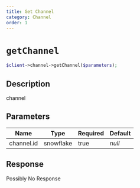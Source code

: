 ```yaml
---
title: Get Channel
category: Channel
order: 1
---
```


# `getChannel`

```php
$client->channel->getChannel($parameters);
```

## Description

channel

## Parameters


Name | Type | Required | Default
--- | --- | --- | ---
channel.id | snowflake | true | *null*

## Response

Possibly No Response

